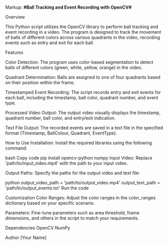 Markup: **#Ball Tracking and Event Recording with OpenCV#**

Overview

This Python script utilizes the OpenCV library to perform ball tracking and event recording in a video. The program is designed to track the movement of balls of different colors across various quadrants in the video, recording events such as entry and exit for each ball.

Features

Color Detection: The program uses color-based segmentation to detect balls of different colors (green, white, yellow, orange) in the video.

Quadrant Determination: Balls are assigned to one of four quadrants based on their position within the frame.

Timestamped Event Recording: The script records entry and exit events for each ball, including the timestamp, ball color, quadrant number, and event type.

Processed Video Output: The output video visually displays the timestamp, quadrant number, ball color, and entry/exit indication.

Text File Output: The recorded events are saved in a text file in the specified format (Timestamp, BallColour, Quadrant, EventType).

How to Use
Installation: Install the required libraries using the following command:

bash
Copy code
pip install opencv-python numpy
Input Video: Replace 'path/to/input_video.mp4' with the path to your input video.

Output Paths: Specify the paths for the output video and text file:

python
output_video_path = 'path/to/output_video.mp4'
output_text_path = 'path/to/output_events.txt'
Run the code

Customization
Color Ranges: Adjust the color ranges in the color_ranges dictionary based on your specific scenario.

Parameters: Fine-tune parameters such as area threshold, frame dimensions, and others in the script to match your requirements.

Dependencies
OpenCV
NumPy

Author
[Your Name]
